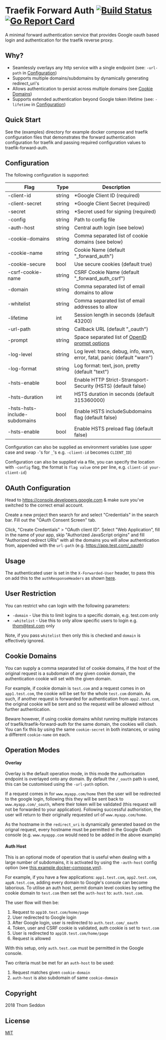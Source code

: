 
# Traefik Forward Auth [![Build Status](https://travis-ci.org/thomseddon/traefik-forward-auth.svg?branch=master)](https://travis-ci.org/thomseddon/traefik-forward-auth) [![Go Report Card](https://goreportcard.com/badge/github.com/thomseddon/traefik-forward-auth)](https://goreportcard.com/badge/github.com/thomseddon/traefik-forward-auth)

A minimal forward authentication service that provides Google oauth based login and authentication for the traefik reverse proxy.


## Why?

- Seamlessly overlays any http service with a single endpoint (see: `-url-path` in [Configuration](#configuration))
- Supports multiple domains/subdomains by dynamically generating redirect_uri's
- Allows authentication to persist across multiple domains (see [Cookie Domains](#cookie-domains))
- Supports extended authentication beyond Google token lifetime (see: `-lifetime` in [Configuration](#configuration))

## Quick Start

See the (examples) directory for example docker compose and traefik configuration files that demonstrates the forward authentication configuration for traefik and passing required configuration values to traefik-forward-auth.

## Configuration

The following configuration is supported:


|Flag                   |Type  |Description|
|-----------------------|------|-----------|
|-client-id|string|*Google Client ID (required)|
|-client-secret|string|*Google Client Secret (required)|
|-secret|string|*Secret used for signing (required)|
|-config|string|Path to config file|
|-auth-host|string|Central auth login (see below)|
|-cookie-domains|string|Comma separated list of cookie domains (see below)|
|-cookie-name|string|Cookie Name (default "_forward_auth")|
|-cookie-secure|bool|Use secure cookies (default true)|
|-csrf-cookie-name|string|CSRF Cookie Name (default "_forward_auth_csrf")|
|-domain|string|Comma separated list of email domains to allow|
|-whitelist|string|Comma separated list of email addresses to allow|
|-lifetime|int|Session length in seconds (default 43200)|
|-url-path|string|Callback URL (default "_oauth")|
|-prompt|string|Space separated list of [OpenID prompt options](https://developers.google.com/identity/protocols/OpenIDConnect#prompt)|
|-log-level|string|Log level: trace, debug, info, warn, error, fatal, panic (default "warn")|
|-log-format|string|Log format: text, json, pretty (default "text")|
|-hsts-enable|bool|Enable HTTP Strict-Stransport-Security (HSTS) (default false)|
|-hsts-duration|int|HSTS duration in seconds (default 315360000)|
|-hsts-hsts-include-subdomains|bool|Enable HSTS includeSubdomains flag (default false)|
|-hsts-enable|bool|Enable HSTS preload flag (default false)|

Configuration can also be supplied as environment variables (use upper case and swap `-`'s for `_`'s e.g. `-client-id` becomes `CLIENT_ID`)

Configuration can also be supplied via a file, you can specify the location with `-config` flag, the format is `flag value` one per line, e.g. `client-id your-client-id`)

## OAuth Configuration

Head to https://console.developers.google.com & make sure you've switched to the correct email account.

Create a new project then search for and select "Credentials" in the search bar. Fill out the "OAuth Consent Screen" tab.

Click, "Create Credentials" > "OAuth client ID". Select "Web Application", fill in the name of your app, skip "Authorized JavaScript origins" and fill "Authorized redirect URIs" with all the domains you will allow authentication from, appended with the `url-path` (e.g. https://app.test.com/_oauth)

## Usage

The authenticated user is set in the `X-Forwarded-User` header, to pass this on add this to the `authResponseHeaders` as shown [here](https://github.com/thomseddon/traefik-forward-auth/blob/master/example/docker-compose-dev.yml).

## User Restriction

You can restrict who can login with the following parameters:

* `-domain` - Use this to limit logins to a specific domain, e.g. test.com only
* `-whitelist` - Use this to only allow specific users to login e.g. thom@test.com only

Note, if you pass `whitelist` then only this is checked and `domain` is effectively ignored.

## Cookie Domains

You can supply a comma separated list of cookie domains, if the host of the original request is a subdomain of any given cookie domain, the authentication cookie will set with the given domain.

For example, if cookie domain is `test.com` and a request comes in on `app1.test.com`, the cookie will be set for the whole `test.com` domain. As such, if another request is forwarded for authentication from `app2.test.com`, the original cookie will be sent and so the request will be allowed without further authentication.

Beware however, if using cookie domains whilst running multiple instances of traefik/traefik-forward-auth for the same domain, the cookies will clash. You can fix this by using the same `cookie-secret` in both instances, or using a different `cookie-name` on each.

## Operation Modes

#### Overlay

Overlay is the default operation mode, in this mode the authorisation endpoint is overlayed onto any domain. By default the `/_oauth` path is used, this can be customised using the `-url-path` option.

If a request comes in for `www.myapp.com/home` then the user will be redirected to the google login, following this they will be sent back to `www.myapp.com/_oauth`, where their token will be validated (this request will not be forwarded to your application). Following successful authoristion, the user will return to their originally requested url of `www.myapp.com/home`.

As the hostname in the `redirect_uri` is dynamically generated based on the orignal request, every hostname must be permitted in the Google OAuth console (e.g. `www.myappp.com` would need to be added in the above example)

#### Auth Host

This is an optional mode of operation that is useful when dealing with a large number of subdomains, it is activated by using the `-auth-host` config option (see [this example docker-compose.yml](https://github.com/thomseddon/traefik-forward-auth/blob/master/example/docker-compose-auth-host.yml)).

For example, if you have a few applications: `app1.test.com`, `app2.test.com`, `appN.test.com`, adding every domain to Google's console can become laborious.
To utilise an auth host, permit domain level cookies by setting the cookie domain to `test.com` then set the `auth-host` to: `auth.test.com`.

The user flow will then be:

1. Request to `app10.test.com/home/page`
2. User redirected to Google login
3. After Google login, user is redirected to `auth.test.com/_oauth`
4. Token, user and CSRF cookie is validated, auth cookie is set to `test.com`
5. User is redirected to `app10.test.com/home/page`
6. Request is allowed

With this setup, only `auth.test.com` must be permitted in the Google console.

Two criteria must be met for an `auth-host` to be used:

1. Request matches given `cookie-domain`
2. `auth-host` is also subdomain of same `cookie-domain`

## Copyright

2018 Thom Seddon

## License

[MIT](https://github.com/thomseddon/traefik-forward-auth/blob/master/LICENSE.md)
